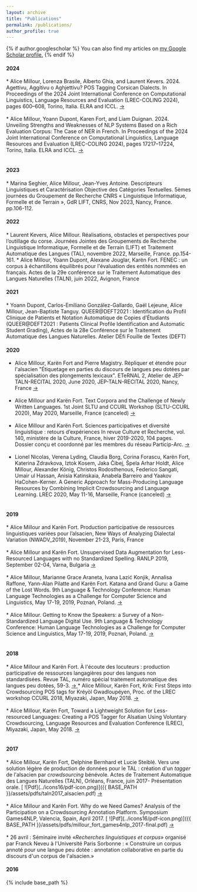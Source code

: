 ```yaml
---
layout: archive
title: "Publications"
permalink: /publications/
author_profile: true
---
```


{% if author.googlescholar %}
  You can also find my articles on <u><a href="{{author.googlescholar}}">my Google Scholar profile</a>.</u>
{% endif %}
<!-- 2024 -->
<h4 id="2024">2024</h4>
* Alice Millour, Lorenza Brasile, Alberto Ghia, and Laurent Kevers. 2024. Agettivu, Aggitivu o Aghjettivu? POS Tagging Corsican Dialects. In Proceedings of the 2024 Joint International Conference on Computational Linguistics, Language Resources and Evaluation (LREC-COLING 2024), pages 600–608, Torino, Italia. ELRA and ICCL.  <a target="_blank" href="https://aclanthology.org/2024.lrec-main.52.pdf"> → </a> <br> <br>
* Alice Millour, Yoann Dupont, Karen Fort, and Liam Duignan. 2024. Unveiling Strengths and Weaknesses of NLP Systems Based on a Rich Evaluation Corpus: The Case of NER in French. In Proceedings of the 2024 Joint International Conference on Computational Linguistics, Language Resources and Evaluation (LREC-COLING 2024), pages 17217–17224, Torino, Italia. ELRA and ICCL.  <a target="_blank" href="https://hal.science/hal-04534593/document"> → </a> <br> <br>

<!-- 2023 -->

<h4 id="2023">2023</h4>
* Marina Seghier, Alice Millour, Jean-Yves Antoine. Descripteurs Linguistiques et Caractérisation Objective des Catégories Textuelles. 5èmes journées du Groupement de Recherche CNRS « Linguistique Informatique, Formelle et de Terrain », GdR LIFT, CNRS, Nov 2023, Nancy, France. pp.106-112. 
<!-- 2022 -->

<h4 id="2022">2022</h4>
* Laurent Kevers, Alice Millour. Réalisations, obstacles et perspectives pour l’outillage du corse. Journées Jointes des Groupements de Recherche Linguistique Informatique, Formelle et de Terrain (LIFT) et Traitement Automatique des Langues (TAL), novembre 2022, Marseille, France. pp.154-161.  
* Alice Millour, Yoann Dupont, Alexane Jouglar, Karën Fort. FENEC : un corpus à échantillons équilibrés pour l'évaluation des entités nommées en français. Actes de la 29e conférence sur le Traitement Automatique des Langues Naturelles (TALN), juin 2022, Avignon, France 
<!-- 2021 -->
<h4 id="2021">2021</h4>
* Yoann Dupont, Carlos-Emiliano González-Gallardo, Gaël Lejeune, Alice Millour, Jean-Baptiste Tanguy. QUEER@DEFT2021 : Identification du Profil Clinique de Patients et Notation Automatique de Copies d’Étudiants (QUEER@DEFT2021 : Patients Clinical Profile Identification and Automatic Student Grading), Actes de la 28e Conférence sur le Traitement Automatique des Langues Naturelles. Atelier DÉfi Fouille de Textes (DEFT)

<h4 id="2020">2020</h4>

* Alice Millour, Karën Fort and Pierre Magistry.  Répliquer et étendre pour l'alsacien "Étiquetage en parties du discours de langues peu dotées par spécialisation des plongements lexicaux". ETeRNAL 2, Atelier de JEP-TALN-RECITAL 2020, June 2020, JEP-TALN-RECITAL 2020, Nancy, France <a target="_blank" href="https://hal.archives-ouvertes.fr/hal-02750224v3"> → </a> <br> <br>
* Alice Millour and Karën Fort. Text Corpora and the Challenge of Newly Written Languages. 1st Joint SLTU and CCURL Workshop (SLTU-CCURL 2020), May 2020, Marseille, France (canceled) <a target="_blank" href="https://hal.archives-ouvertes.fr/hal-02611209"> → </a> <br> <br>
* Alice Millour and Karën Fort. Sciences participatives et diversité linguistique : retours d’expériences In revue Culture et Recherche, vol. 140, ministère de la Culture, France, hiver 2019-2020, 104 pages. Dossier conçu et coordonné par les membres du réseau Particip-Arc. <a target="_blank" href="https://hal-ujm.archives-ouvertes.fr/INRIA/hal-02877151v1"> → </a> <br> <br>
* Lionel Nicolas, Verena Lyding, Claudia Borg, Corina Forascu, Karën Fort, Katerina Zdravkova, Iztok Kosem, Jaka Čibej, Špela Arhar Holdt, Alice Millour, Alexander König, Christos Rodosthenous, Federico Sangati, Umair ul Hassan, Anisia Katinskaia, Anabela Barreiro and Yaakov HaCohen-Kerner. A Generic Approach for Mass-Producing Language Resources by Combining Implicit Crowdsourcing and Language Learning. LREC 2020, May 11-16, Marseille, France (canceled) <a target="_blank" href="https://hal.archives-ouvertes.fr/hal-02879883"> → </a> <br> <br>
<!-- 2019 -->
<h4 id="2019">2019</h4>
* Alice Millour and Karën Fort. Production participative de ressources linguistiques variées pour l’alsacien, New Ways of Analyzing Dialectal Variation (NWADV_2019), November 21-23, Paris, France <br> <br>
* Alice Millour and Karën Fort. Unsupervised Data Augmentation for Less-Resourced Languages with no Standardized Spelling. RANLP 2019, September 02-04,  Varna, Bulgaria <a target="_blank" href="https://hal.archives-ouvertes.fr/hal-02280002v1"> → </a> <br> <br>
* Alice Millour, Marianne Grace Araneta, Ivana Lazić Konjik, Annalisa Raffone, Yann-Alan Pilatte and Karën Fort. Katana and Grand Guru: a Game of the Lost Words. 9th Language & Technology Conference: Human Language Technologies as a Challenge for Computer Science and Linguistics, May 17-19, 2019, Poznań, Poland. <a target="_blank" href="https://hal.archives-ouvertes.fr/hal-02106757v1"> → </a> <br> <br>
* Alice Millour.  Getting to Know the Speakers: a Survey of a Non-Standardized Language Digital Use. 9th Language & Technology Conference: Human Language Technologies as a Challenge for Computer Science and Linguistics, May 17-19, 2019, Poznań, Poland. <a target="_blank" href="https://hal.archives-ouvertes.fr/hal-02137280v1"> → </a><br> <br>
<!-- 2018 -->
<h4 id="2018">2018</h4>
* Alice Millour and Karën Fort. À l'écoute des locuteurs : production participative de ressources langagières pour des langues non standardisées. Revue TAL, numéro spécial traitement automatique des langues peu dotées, 59-3.
<a target="_blank" href="http://atala.org/content/%C3%A0-l%C3%A9coute-des-locuteurs-production-participative-de-ressources-langagi%C3%A8res-pour-des-langues"> → </a> 
* Alice Millour, Karën Fort, Krik: First Steps into Crowdsourcing POS tags for Kréyòl Gwadloupéyen, Proc. of the LREC workshop CCURL 2018, Miyazaki, Japan, May 2018.  <a target="_blank" href="https://hal.archives-ouvertes.fr/hal-01790617v1"> → </a> <br> <br>
* Alice Millour, Karën Fort, Toward a Lightweight Solution for Less-resourced Languages: Creating a POS Tagger for Alsatian Using Voluntary Crowdsourcing, Language Resources and Evaluation Conference (LREC), Miyazaki, Japan, May 2018. <a target="_blank" href="https://hal.archives-ouvertes.fr/hal-01790615v1"> → </a>  <br><br>
<!-- 2017 -->
<h4 id="2017">2017</h4> 
* Alice Millour, Karën Fort, Delphine Bernhard et Lucie Steiblé. Vers une solution légère de production de données pour le TAL : création d'un <i>tagger</i> de l'alsacien par <i> crowdsourcing </i> bénévole. Actes de Traitement Automatique des Langues Naturelles (TALN), Orléans, France, juin 2017- Présentation orale. [ ![Pdf](../icons16/pdf-icon.png)]({{ BASE_PATH }}/assets/pdfs/taln2017_alsacien.pdf) <a target="_blank" href="https://hal.archives-ouvertes.fr/hal-01516226"> → </a>   <br><br>
* Alice Millour and Karën Fort. Why do we Need Games? Analysis of the Participation on a Crowdsourcing Annotation Platform. Symposium Games4NLP, Valencia, Spain, April 2017. [ ![Pdf](../icons16/pdf-icon.png)]({{ BASE_PATH }}/assets/pdfs/millour_fort_games4nlp_2017-final.pdf) <a target="_blank" href="https://hal.archives-ouvertes.fr/hal-01497088"> → </a>    <br><br>         
* 26 avril : Séminaire invité «<i>Recherches linguistiques et corpus</i>» organisé par Franck Neveu à l'Université Paris Sorbonne :  « Construire un corpus annoté pour une langue peu dotée : annotation collaborative en partie du discours d'un corpus de l'alsacien.»
<!-- 2016 -->
<h4 id="2016">2016</h4>
<!-- * My master's degree thesis is available [here ![Master's Thesis(French)](icons16/pdf-icon.png)]({{ BASE_PATH }}/assets/pdfs/2016_alsatian_master_thesis.pdf) (French only).            
-->


{% include base_path %}
<!-- 
{% for post in site.publications reversed %}
  {% include archive-single.html %}
{% endfor %}
-->
